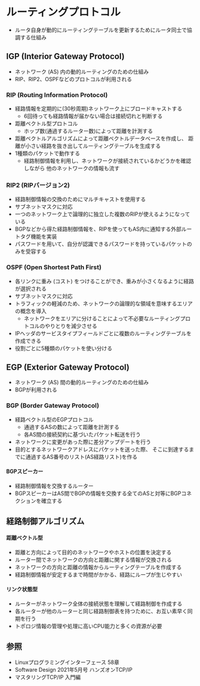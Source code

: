 # ルーティングプロトコル
- ルータ自身が動的にルーティングテーブルを更新するためにルータ同士で協調する仕組み

## IGP (Interior Gateway Protocol)
- ネットワーク (AS) 内の動的ルーティングのための仕組み
- RIP、RIP2、OSPFなどのプロトコルが利用される

### RIP (Routing Information Protocol)
- 経路情報を定期的に(30秒周期)ネットワーク上にブロードキャストする
  - 6回待っても経路情報が届かない場合は接続切れと判断する
- 距離ベクトル型プロトコル
  - ホップ数(通過するルーター数)によって距離を計測する
- 距離ベクトルアルゴリズムによって距離ベクトルデータベースを作成し、
  距離が小さい経路を抜き出してルーティングテーブルを生成する
- 1種類のパケットで動作する
  - 経路制御情報を利用し、ネットワークが接続されているかどうかを確認しながら
    他のネットワークの情報も流す

### RIP2 (RIPバージョン2)
- 経路制御情報の交換のためにマルチキャストを使用する
- サブネットマスクに対応
- 一つのネットワーク上で論理的に独立した複数のRIPが使えるようになっている
- BGPなどから得た経路制御情報を、RIPを使ってもAS内に通知する外部ルートタグ機能を実装
- パスワードを用いて、自分が認識できるパスワードを持っているパケットのみを受容する

### OSPF (Open Shortest Path First)
- 各リンクに重み (コスト) をつけることができ、重みが小さくなるように経路が選択される
- サブネットマスクに対応
- トラフィックの軽減のため、ネットワークの論理的な領域を意味するエリアの概念を導入
  - ネットワークをエリアに分けることによって不必要なルーティングプロトコルのやりとりを減少させる
- IPヘッダのサービスタイプフィールドごとに複数のルーティングテーブルを作成できる
- 役割ごとに5種類のパケットを使い分ける

## EGP (Exterior Gateway Protocol)
- ネットワーク (AS) 間の動的ルーティングのための仕組み
- BGPが利用される

### BGP (Border Gateway Protocol)
- 経路ベクトル型のEGPプロトコル
  - 通過するASの数によって距離を計測する
  - 各AS間の接続契約に基づいたパケット転送を行う
- ネットワークに変更があった際に差分アップデートを行う
- 目的とするネットワークアドレスにパケットを送った際、
  そこに到達するまでに通過するAS番号のリスト(AS経路リスト)を作る

#### BGPスピーカー
- 経路制御情報を交換するルーター
- BGPスピーカーはAS間でBGPの情報を交換する全てのASと対等にBGPコネクションを確立する

## 経路制御アルゴリズム
#### 距離ベクトル型
- 距離と方向によって目的のネットワークやホストの位置を決定する
- ルーター間でネットワークの方向と距離に関する情報が交換される
- ネットワークの方向と距離の情報からルーティングテーブルを作成する
- 経路制御情報が安定するまで時間がかかる、経路にループが生じやすい

#### リンク状態型
- ルーターがネットワーク全体の接続状態を理解して経路制御を作成する
- 各ルーターが他のルーターと同じ経路制御表を持つために、お互い素早く同期を行う
- トポロジ情報の管理や処理に高いCPU能力と多くの資源が必要

## 参照
- Linuxプログラミングインターフェース 58章
- Software Design 2021年5月号 ハンズオンTCP/IP
- マスタリングTCP/IP 入門編
